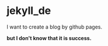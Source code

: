 jekyll_de
=========

I want to create a blog by github pages.

**but I don't know that it is success.**
